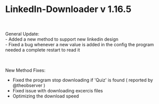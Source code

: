 # LinkedIn-Downloader v 1.16.5
<br>
<br>
General Update: </br>
- Added a new method to support new linkedin design<br>
- Fixed a bug whenever a new value is added in the config the program needed a complete restart to read it<br>

</br><br>
New Method Fixes: <br>
- Fixed the program stop downloading if 'Quiz' is found  ( reported by @theobserver )<br>
- Fixed issue with downloading excercis files<br>
- Optimizing the download speed <br>

